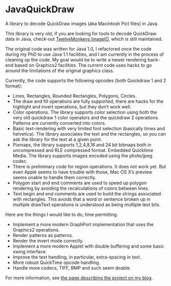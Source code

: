 # JavaQuickDraw

A library to decode QuickDraw images (aka Macintosh Pict files) in Java.

This library is very old, if you are looking for tools to decode QuickDraw data in Java, check-out [TwelveMonkeys ImageIO](https://github.com/haraldk/TwelveMonkeys), which is still maintained.

The original code was written for Java 1.0, I refactored once the code during my PhD to use Java 1.1 facilities, and I am currently in the process of cleaning up the code. My goal would be to write a newer rendering back-end based on Graphics2 facilities. The current code uses hacks to go around the limitations of the original graphics class.

Currently, the code supports the following opcodes (both Quickdraw 1 and 2 format):

* Lines, Rectangles, Rounded Rectangles, Polygons, Circles.
* The draw and fill operations are fully supported, there are hacks for the highlight and invert operations, but they don’t work well.
* Color operations. The library supports color selection using both the very old quickdraw 1 color operators and the quickdraw 2 operations. Patterns are currently converted into colors.
* Basic text-rendering with very limited font selection (basically times and helvetica). The library associates the text and the rectangles, so you can ask the library for the text at a given point.
* Pixmaps, the library supports 1,2,4,8,16 and 24 bit bitmaps both in uncompressed and RLE compressed format.
Embedded Quicktime Media. The library supports images encoded using the photo/jpeg codec.
* There is preliminary code for region operations. It does not work yet. But even Apple seems to have trouble with those, Mac OS X’s preview seems unable to handle them correctly.
* Polygon start and end comments are used to speed up polygon rendering by avoiding the recalculations of colors between lines.
* Text begin and end comments are used to build the strings associated with rectangles. This avoids that a word or sentence broken up in multiple drawText operations is understood as being multiple text bits.

Here are the things I would like to do, time permitting.

* Implement a more modern GraphPort implementation that uses the Graphics2 operations.
* Render patterns as patterns.
* Render the invert mode correctly.
* Implement a more modern Applet with double buffering and some basic swing interface.
* Improve the text handling, in particular, extra-spacing in text.
* More robust QuickTime opcode handling.
* Handle more codecs, TIFF, BMP and such seem doable.

For more information, see [the page describing the project on my blog](http://wiesmann.codiferes.net/wordpress/?page_id=267).


